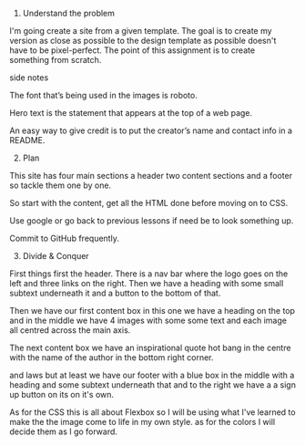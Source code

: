 1. Understand the problem

I'm going create a site from a given template. The goal is to create my version as close as possible to the design template as possible doesn't have to be pixel-perfect. The point of this assignment is to create something from scratch.

side notes

The font that’s being used in the images is roboto.

Hero text is the statement that appears at the top of a web page.

An easy way to give credit is to put the creator’s name and contact info in a README.

2. Plan

This site has four main sections a header two content sections and a footer so tackle them one by one. 

So start with the content, get all the HTML done before moving on to CSS.

Use google or go back to previous lessons if need be to look something up.

Commit to GitHub frequently.

3. Divide & Conquer 

First things first the header. There is a nav bar where the logo goes on the left and three links on the right. Then we have a heading with some small subtext underneath it and a button to the bottom of that.

Then we have our first content box in this one we have a heading on the top and in the middle we have 4 images with some some text and each image all centred across the main axis.

The next content box we have an inspirational quote hot bang in the centre with the name of the author in the bottom right corner.

and laws but at least we have our footer with a blue box in the middle with a heading and some subtext underneath that and to the right we have a a sign up button on its on it's own.

As for the CSS this is all about Flexbox so I will be using what I've learned to make the the image come to life in my own style. as for the colors I will decide them as I go forward.
